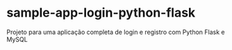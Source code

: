 # sample-app-login-python-flask
 Projeto para uma aplicação completa de login e registro com Python Flask e MySQL
